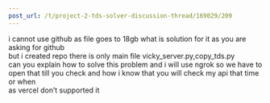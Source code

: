 ```yaml
---
post_url: /t/project-2-tds-solver-discussion-thread/169029/209
---
```

i cannot use github as file goes to 18gb what is solution for it as you are asking for github  
but i created repo there is only main file vicky\_server.py,copy\_tds.py  
can you explain how to solve this problem and i will use ngrok so we have to open that till you check and how i know that you will check my api that time or when  
as vercel don’t supported it